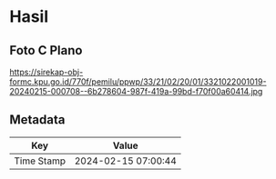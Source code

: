 # Hasil

## Foto C Plano

https://sirekap-obj-formc.kpu.go.id/770f/pemilu/ppwp/33/21/02/20/01/3321022001019-20240215-000708--6b278604-987f-419a-99bd-f70f00a60414.jpg


## Metadata

| Key        | Value               |
| ---------- | ------------------- |
| Time Stamp | 2024-02-15 07:00:44 |




